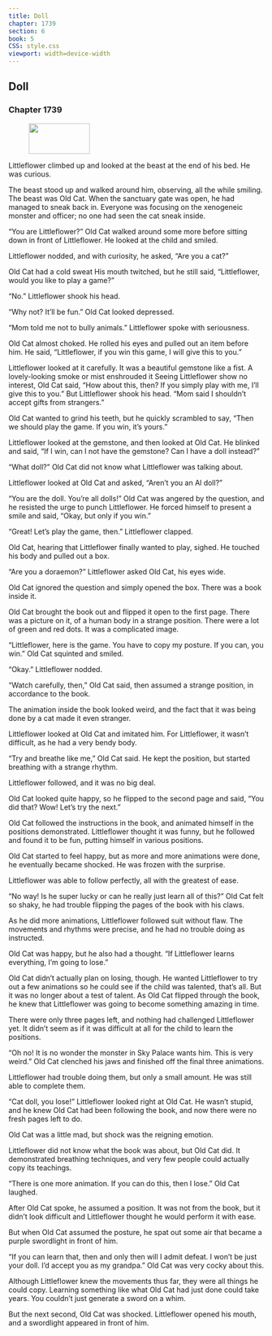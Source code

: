 ```yaml
---
title: Doll
chapter: 1739
section: 6
book: 5
CSS: style.css
viewport: width=device-width
---
```


## Doll

### Chapter 1739

<figure>
	<img src="../Images/gem.gif" alt="" id="gem" width="120" height="60" />
</figure>

Littleflower climbed up and looked at the beast at the end of his bed. He was curious.

The beast stood up and walked around him, observing, all the while smiling. The beast was Old Cat. When the sanctuary gate was open, he had managed to sneak back in. Everyone was focusing on the xenogeneic monster and officer; no one had seen the cat sneak inside.

“You are Littleflower?” Old Cat walked around some more before sitting down in front of Littleflower. He looked at the child and smiled.

Littleflower nodded, and with curiosity, he asked, “Are you a cat?”

Old Cat had a cold sweat His mouth twitched, but he still said, “Littleflower, would you like to play a game?”

“No.” Littleflower shook his head.

“Why not? It’ll be fun.” Old Cat looked depressed.

“Mom told me not to bully animals.” Littleflower spoke with seriousness.

Old Cat almost choked. He rolled his eyes and pulled out an item before him. He said, “Littleflower, if you win this game, I will give this to you.”

Littleflower looked at it carefully. It was a beautiful gemstone like a fist. A lovely-looking smoke or mist enshrouded it Seeing Littleflower show no interest, Old Cat said, “How about this, then? If you simply play with me, I’ll give this to you.” But Littleflower shook his head. “Mom said I shouldn’t accept gifts from strangers.”

Old Cat wanted to grind his teeth, but he quickly scrambled to say, “Then we should play the game. If you win, it’s yours.”

Littleflower looked at the gemstone, and then looked at Old Cat. He blinked and said, “If I win, can I not have the gemstone? Can I have a doll instead?”

“What doll?” Old Cat did not know what Littleflower was talking about.

Littleflower looked at Old Cat and asked, “Aren’t you an Al doll?”

“You are the doll. You’re all dolls!” Old Cat was angered by the question, and he resisted the urge to punch Littleflower. He forced himself to present a smile and said, “Okay, but only if you win.”

“Great! Let’s play the game, then.” Littleflower clapped.

Old Cat, hearing that Littleflower finally wanted to play, sighed. He touched his body and pulled out a box.

“Are you a doraemon?” Littleflower asked Old Cat, his eyes wide.

Old Cat ignored the question and simply opened the box. There was a book inside it.

Old Cat brought the book out and flipped it open to the first page. There was a picture on it, of a human body in a strange position. There were a lot of green and red dots. It was a complicated image.

“Littleflower, here is the game. You have to copy my posture. If you can, you win.” Old Cat squinted and smiled.

“Okay.” Littleflower nodded.

“Watch carefully, then,” Old Cat said, then assumed a strange position, in accordance to the book.

The animation inside the book looked weird, and the fact that it was being done by a cat made it even stranger.

Littleflower looked at Old Cat and imitated him. For Littleflower, it wasn’t difficult, as he had a very bendy body.

“Try and breathe like me,” Old Cat said. He kept the position, but started breathing with a strange rhythm.

Littleflower followed, and it was no big deal.

Old Cat looked quite happy, so he flipped to the second page and said, “You did that? Wow! Let’s try the next.”

Old Cat followed the instructions in the book, and animated himself in the positions demonstrated. Littleflower thought it was funny, but he followed and found it to be fun, putting himself in various positions.

Old Cat started to feel happy, but as more and more animations were done, he eventually became shocked. He was frozen with the surprise.

Littleflower was able to follow perfectly, all with the greatest of ease.

“No way! Is he super lucky or can he really just learn all of this?” Old Cat felt so shaky, he had trouble flipping the pages of the book with his claws.

As he did more animations, Littleflower followed suit without flaw. The movements and rhythms were precise, and he had no trouble doing as instructed.

Old Cat was happy, but he also had a thought. “If Littleflower learns everything, I’m going to lose.”

Old Cat didn’t actually plan on losing, though. He wanted Littleflower to try out a few animations so he could see if the child was talented, that’s all. But it was no longer about a test of talent. As Old Cat flipped through the book, he knew that Littleflower was going to become something amazing in time.

There were only three pages left, and nothing had challenged Littleflower yet. It didn’t seem as if it was difficult at all for the child to learn the positions.

“Oh no! It is no wonder the monster in Sky Palace wants him. This is very weird.” Old Cat clenched his jaws and finished off the final three animations.

Littleflower had trouble doing them, but only a small amount. He was still able to complete them.

“Cat doll, you lose!” Littleflower looked right at Old Cat. He wasn’t stupid, and he knew Old Cat had been following the book, and now there were no fresh pages left to do.

Old Cat was a little mad, but shock was the reigning emotion.

Littleflower did not know what the book was about, but Old Cat did. It demonstrated breathing techniques, and very few people could actually copy its teachings.

“There is one more animation. If you can do this, then I lose.” Old Cat laughed.

After Old Cat spoke, he assumed a position. It was not from the book, but it didn’t look difficult and Littleflower thought he would perform it with ease.

But when Old Cat assumed the posture, he spat out some air that became a purple swordlight in front of him.

“If you can learn that, then and only then will I admit defeat. I won’t be just your doll. I’d accept you as my grandpa.” Old Cat was very cocky about this.

Although Littleflower knew the movements thus far, they were all things he could copy. Learning something like what Old Cat had just done could take years. You couldn’t just generate a sword on a whim.

But the next second, Old Cat was shocked. Littleflower opened his mouth, and a swordlight appeared in front of him.